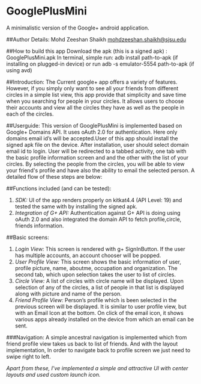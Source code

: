 # GooglePlusMini
A minimalistic version of the Google+ android application.

##Author Details:
Mohd Zeeshan Shaikh <mohdzeeshan.shaikh@sjsu.edu>

##How to build this app
Download the apk (this is a signed apk) : GooglePlusMini.apk
In terminal, simple run: adb install path-to-apk (if installing on plugged-in device) 
or run adb -s emulator-5554 path-to-apk (if using avd)

##Introduction:
The Current google+ app offers a variety of features. However, if you simply only want to see all your friends from different circles in a simple list view, this app provide that simplicity and save time when you searching for people in your circles. It allows users to choose their accounts and view all the circles they have as well as the people in each of the circles.

##Userguide:
This version of GooglePlusMini is implemented based on Google+ Domains API. It uses oAuth 2.0 for authentication. Here only domains email id’s will be accepted.User of this app should install the signed apk file on the device. After installation, user should select domain email id to login. User will be redirected to a tabbed activity, one tab with the basic profile information screen and and the other with the list of your circles. By selecting the people from the circles, you will be able to view your friend's profile and have also the ability to email the selected person. A detailed flow of these steps are below:

##Functions included (and can be tested):
1. *SDK:* UI of the app renders properly on kitkat4.4 (API Level: 19) and tested the same with by installing the signed apk.
2. *Integration of G+ API:* Authentication against G+ API is doing using oAuth 2.0 and also integrated the domain API to fetch profile,circle, friends information.

##Basic screens:
1. *Login View:* This screen is rendered with g+ SignInButton. If the user has multiple accounts, an account chooser will be popped.
2. *User Profile View:* This screen shows the basic information of user, profile picture, name, aboutme, occupation and organization. The second tab, which upon selection takes the user to list of circles.
3. *Circle View:* A list of circles with circle name will be displayed. Upon selection of any of the circles, a list of people in that list is displayed along with picture and name of the person. 
4. *Friend Profile View:* Person’s profile which is been selected in the previous screen will be displayed. It is similar to user profile view, but with an Email Icon at the bottom. On click of the email icon, it shows various apps already installed on the device from which an email can be sent. 

###Navigation: 
A simple ancestral navigation is implemented which from friend profile view takes us back to list of friends. And with the layout implementation, In order to navigate back to profile screen we just need to swipe right to left.

_Apart from these, I've implemented a simple and attractive UI with center layouts and used custom launch icon._
